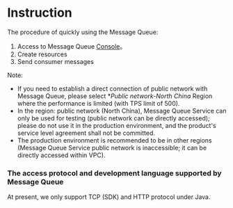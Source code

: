 # Instruction
The procedure of quickly using the Message Queue:

1. Access to Message Queue [Console](https://jcq-console.jdcloud.com/topics/)。
2. Create resources
3. Send consumer messages</br>

 Note: 
 
 - If you need to establish a direct connection of public network with Message Queue, please select **Public network-North China* Region where the performance is limited (with TPS limit of 500).
 - In the region: public network (North China), Message Queue Service can only be used for testing (public network can be directly accessed); please do not use it in the production environment, and the product's service level agreement shall not be committed.
 - The production environment is recommended to be in other regions (Message Queue Service public network is inaccessible; it can be directly accessed within VPC).


### The access protocol and development language supported by Message Queue
At present, we only support TCP (SDK) and HTTP protocol under Java.

